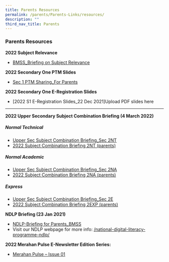 ```yaml
---
title: Parents Resources
permalink: /parents/Parents-Links/resources/
description: ""
third_nav_title: Parents
---
```





###  Parents Resources 

**2022 Subject Relevance**

*   [BMSS\_Briefing on Subject Relevance](/files/pr1.pdf)

**2022 Secondary One PTM Slides**

*   [Sec 1 PTM Sharing\_For Parents](/files/pr2.pdf)

**2022 Secondary One E-Registration Slides**

*   [2022 S1 E-Registration Slides\_22 Dec 2021]Upload PDF slides here

* * *

**2022 Upper Secondary Subject Combination Briefing (4 March 2022)**

##### Normal Technical

*   [Upper Sec Subject Combination Briefing\_Sec 2NT](/files/pr3.pdf)
*   [2022 Subject Combination Briefing 2NT (parents)](/files/pr4.pdf)

##### Normal Academic 

*   [Upper Sec Subject Combination Briefing\_Sec 2NA](/files/pr5.pdf)
*   [2022 Subject Combination Briefing 2NA (parents)](/files/pr6.pdf)

##### Express

*   [Upper Sec Subject Combination Briefing\_Sec 2E](/files/pr7.pdf)
*   [2022 Subject Combination Briefing 2EXP (parents)](/files/pr8.pdf)

**NDLP Briefing (23 Jan 2021)**

*   [NDLP-Briefing for Parents\_BMSS](/files/pr9.pdf)
*   Visit our NDLP webpage for more info: [/national-digital-literacy-programme-ndlp/](https://bukitmerahsec.moe.edu.sg/national-digital-literacy-programme-ndlp/)

**2022 Merahan Pulse E-Newsletter Edition Series:**

*   [Merahan Pulse – Issue 01](https://staging.d1w3gt6qa53vq2.amplifyapp.com/images/pr1.png)
